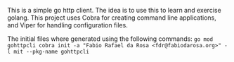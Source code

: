 This is a simple go http client.
The idea is to use this to learn and exercise golang. 
This project uses Cobra for creating command line applications, and
Viper for handling configuration files.

The initial files where generated using the following commands:
`
go mod gohttpcli
cobra init -a "Fabio Rafael da Rosa <fdr@fabiodarosa.org>" -l mit --pkg-name gohttpcli
`

